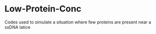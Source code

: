 # Low-Protein-Conc
 Codes used to simulate a situation where few proteins are present near a ssDNA latice
